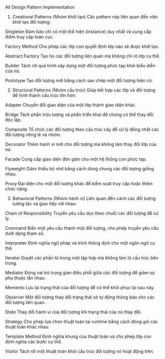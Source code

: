All Design Pattern Implementation

1. Creational Patterns (Nhóm khởi tạo)
Các pattern này liên quan đến việc khởi tạo đối tượng:

Singleton	Đảm bảo chỉ có một thể hiện (instance) duy nhất và cung cấp điểm truy cập toàn cục.

Factory Method	Cho phép các lớp con quyết định lớp nào sẽ được khởi tạo.

Abstract Factory	Tạo họ các đối tượng liên quan mà không chỉ rõ lớp cụ thể.

Builder	Tách rời quá trình xây dựng một đối tượng phức tạp khỏi biểu diễn của nó.

Prototype	Tạo đối tượng mới bằng cách sao chép một đối tượng hiện có.

2. Structural Patterns (Nhóm cấu trúc)
Giúp kết hợp các lớp và đối tượng để hình thành cấu trúc lớn hơn:

Adapter	Chuyển đổi giao diện của một lớp thành giao diện khác.

Bridge	Tách phần trừu tượng và phần triển khai để chúng có thể thay đổi độc lập.

Composite	Tổ chức các đối tượng theo cấu trúc cây để xử lý đồng nhất các đối tượng riêng lẻ và nhóm.

Decorator	Thêm hành vi mới cho đối tượng mà không làm thay đổi lớp của nó.

Facade	Cung cấp giao diện đơn giản cho một hệ thống con phức tạp.

Flyweight	Giảm thiểu bộ nhớ bằng cách dùng chung các đối tượng giống nhau.

Proxy	Đại diện cho một đối tượng khác để kiểm soát truy cập hoặc thêm chức năng.

3. Behavioral Patterns (Nhóm hành vi)
Liên quan đến cách các đối tượng tương tác và giao tiếp với nhau:

Chain of Responsibility	Truyền yêu cầu dọc theo chuỗi các đối tượng để xử lý.

Command	Biến một yêu cầu thành một đối tượng, cho phép truyền yêu cầu dưới dạng tham số.

Interpreter	Định nghĩa ngữ pháp và trình thông dịch cho một ngôn ngữ cụ thể.

Iterator	Duyệt các phần tử trong một tập hợp mà không làm lộ cấu trúc bên trong.

Mediator	Đóng vai trò trung gian điều phối giữa các đối tượng để giảm sự phụ thuộc lẫn nhau.

Memento	Lưu lại trạng thái của đối tượng để có thể khôi phục lại sau này.

Observer	Một đối tượng thay đổi trạng thái sẽ tự động thông báo cho các đối tượng liên quan.

State	Thay đổi hành vi của đối tượng khi trạng thái của nó thay đổi.

Strategy	Cho phép lựa chọn thuật toán tại runtime bằng cách đóng gói các thuật toán khác nhau.

Template Method	Định nghĩa khung của thuật toán và cho phép lớp con định nghĩa các bước cụ thể.

Visitor	Tách rời một thuật toán khỏi cấu trúc đối tượng nó hoạt động trên.
